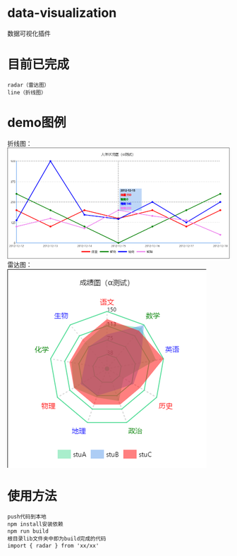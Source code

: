# data-visualization
数据可视化插件

# 目前已完成
	radar（雷达图）
	line（折线图）
# demo图例
折线图：![image](https://github.com/hoc2019/data-visualization/blob/master/images/line.jpg)
雷达图：![image](https://github.com/hoc2019/data-visualization/blob/master/images/radar.jpg)
# 使用方法
	push代码到本地
	npm install安装依赖
	npm run build
	根目录lib文件夹中即为build完成的代码
	import { radar } from 'xx/xx'
